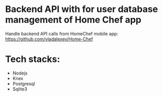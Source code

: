 # Backend API with for user database management of Home Chef app

Handle backend API calls from HomeChef mobile app: https://github.com/vladalexey/Home-Chef

# **Tech stacks:**
- Nodejs
- Knex
- Postgresql
- Sqlite3
